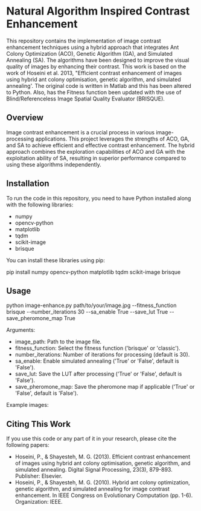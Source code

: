 # Natural Algorithm Inspired Contrast Enhancement

This repository contains the implementation of image contrast enhancement techniques using a hybrid approach that integrates Ant Colony Optimization (ACO), Genetic Algorithm (GA), and Simulated Annealing (SA). The algorithms have been designed to improve the visual quality of images by enhancing their contrast. This work is based on the work of Hoseini et al. 2013, "Efficient contrast enhancement of images using hybrid ant colony optimisation, genetic algorithm, and simulated annealing'. The original code is written in Matlab and this has been altered to Python. Also, has the Fitness function been updated with the use of Blind/Referenceless Image Spatial Quality Evaluator (BRISQUE). 

## Overview

Image contrast enhancement is a crucial process in various image-processing applications. This project leverages the strengths of ACO, GA, and SA to achieve efficient and effective contrast enhancement. The hybrid approach combines the exploration capabilities of ACO and GA with the exploitation ability of SA, resulting in superior performance compared to using these algorithms independently.

## Installation

To run the code in this repository, you need to have Python installed along with the following libraries:
- numpy
- opencv-python
- matplotlib
- tqdm
- scikit-image
- brisque

You can install these libraries using pip:

pip install numpy opencv-python matplotlib tqdm scikit-image brisque

## Usage

python image-enhance.py path/to/your/image.jpg --fitness_function brisque --number_iterations 30 --sa_enable True --save_lut True --save_pheromone_map True

Arguments:
- image_path: Path to the image file.
- fitness_function: Select the fitness function ('brisque' or 'classic').
- number_iterations: Number of iterations for processing (default is 30).
- sa_enable: Enable simulated annealing ('True' or 'False', default is 'False').
- save_lut: Save the LUT after processing ('True' or 'False', default is 'False').
- save_pheromone_map: Save the pheromone map if applicable ('True' or 'False', default is 'False').

Example images:


## Citing This Work
If you use this code or any part of it in your research, please cite the following papers:
- Hoseini, P., & Shayesteh, M. G. (2013). Efficient contrast enhancement of images using hybrid ant colony optimisation, genetic algorithm, and simulated annealing. Digital Signal Processing, 23(3), 879-893. Publisher: Elsevier.
- Hoseini, P., & Shayesteh, M. G. (2010). Hybrid ant colony optimization, genetic algorithm, and simulated annealing for image contrast enhancement. In IEEE Congress on Evolutionary Computation (pp. 1-6). Organization: IEEE.
